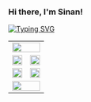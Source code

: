 ### Hi there, I'm Sinan!

[![Typing SVG](https://readme-typing-svg.demolab.com?font=Fira+Code&pause=1000&color=000000&random=false&width=435&lines=Computer+Engineer;Mobile+Application+Developer)](https://git.io/typing-svg)

<table width="100%">
  
  <tr>
    <td colspan="2">
      <span>
        <img width="100%" src="http://github-profile-summary-cards.vercel.app/api/cards/profile-details?username=sdemir60&theme=yeblu" />
      </span>
    </td>
  </tr>
  
  <tr>
    <td>  
      <span>
        <img width="100%" src="http://github-profile-summary-cards.vercel.app/api/cards/stats?username=sdemir60&theme=yeblu" />
      </span>
    </td>
    <td>  
      <span>
        <img width="100%" src="http://github-profile-summary-cards.vercel.app/api/cards/productive-time?username=sdemir60&theme=yeblu&utcOffset=8" />
      </span>
    </td>
  </tr>

  <tr>
    <td>  
      <span>
        <img width="100%" src="http://github-profile-summary-cards.vercel.app/api/cards/repos-per-language?username=sdemir60&theme=yeblu" />
      </span>
    </td>
    <td>  
      <span>
        <img width="100%" src="http://github-profile-summary-cards.vercel.app/api/cards/most-commit-language?username=sdemir60&theme=yeblu" />
      </span>
    </td>
  </tr>

  <tr>
    <td colspan="2">  
      <span>
        <img width="100%" src="https://github-readme-streak-stats.herokuapp.com?user=sdemir60&theme=yeblu&hide_border=true" />
      </span>
    </td>
  </tr>
  
</table>

